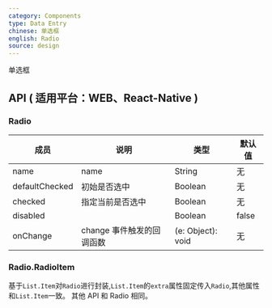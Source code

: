 ```yaml
---
category: Components
type: Data Entry
chinese: 单选框
english: Radio
source: design
---
```


单选框

## API ( 适用平台：WEB、React-Native )

### Radio

| 成员        | 说明           | 类型          | 默认值       |
|------------|----------------|------------|--------------|
| name    |   name  | String |   无  |
| defaultChecked |   初始是否选中   | Boolean  | 无  |
| checked    |   指定当前是否选中  | Boolean  | 无  |
| disabled      |         | Boolean |  false  |
| onChange    | change 事件触发的回调函数 | (e: Object): void |   无  |

### Radio.RadioItem

基于`List.Item`对`Radio`进行封装,`List.Item`的`extra`属性固定传入`Radio`,其他属性和`List.Item`一致。
其他 API 和 Radio 相同。
